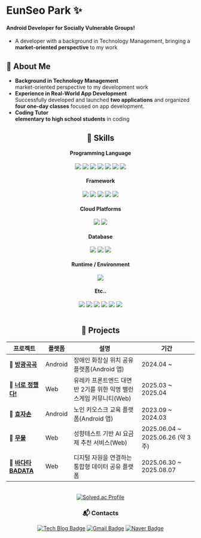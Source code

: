 

# EunSeo Park ✨
#### Android Developer for Socially Vulnerable Groups!
- A developer with a background in Technology Management, bringing a <b> market-oriented perspective </b> to my work


## 📌 About Me
- **Background in Technology Management**
  <br> market-oriented perspective to my development work
- **Experience in Real-World App Development**
  <br> Successfully developed and launched **two applications** and organized **four one-day classes** focused on app development.
- **Coding Tutor**
  <br> **elementary to high school students** in coding


<div align="center">

## 🔧 Skills
<div align="center">
  <h4>Programming Language</h4>
  <div>
    <img src="https://img.shields.io/badge/kotlin-0095D5?style=for-the-badge&logo=kotlin&logoColor=white">
    <img src="https://img.shields.io/badge/javascript-F7DF1E?style=for-the-badge&logo=javascript&logoColor=white">
    <img src="https://img.shields.io/badge/typescript-3178C6?style=for-the-badge&logo=typescript&logoColor=white">
    <img src="https://img.shields.io/badge/dart-0175C2?style=for-the-badge&logo=dart&logoColor=white">
    <img src="https://img.shields.io/badge/java-FF0000?style=for-the-badge&logo=java&logoColor=white">
    <img src="https://img.shields.io/badge/c%2B%2B-00599C?style=for-the-badge&logo=c%2B%2B&logoColor=white">
    <img src="https://img.shields.io/badge/python-3776AB?style=for-the-badge&logo=python&logoColor=white">
  </div>

  <h4>Framework</h4>
  <div>
    <img src="https://img.shields.io/badge/next.js-000000?style=for-the-badge&logo=nextdotjs&logoColor=white">
    <img src="https://img.shields.io/badge/react-61DAFB?style=for-the-badge&logo=react&logoColor=black">
    <img src="https://img.shields.io/badge/express.js-000000?style=for-the-badge&logo=express&logoColor=white">
    <img src="https://img.shields.io/badge/springboot-6DB33F?style=for-the-badge&logo=springboot&logoColor=white">
    <img src="https://img.shields.io/badge/flutter-02569B?style=for-the-badge&logo=flutter&logoColor=white">
  </div>

  <h4>Cloud Platforms</h4>
  <div>
    <img src="https://img.shields.io/badge/vercel-000000?style=for-the-badge&logo=vercel&logoColor=white">
    <img src="https://img.shields.io/badge/firebase-FFCA28?style=for-the-badge&logo=firebase&logoColor=white">
  </div>

  <h4>Database</h4>
  <div>
    <img src="https://img.shields.io/badge/mysql-4479A1?style=for-the-badge&logo=mysql&logoColor=white">
    <img src="https://img.shields.io/badge/mariaDB-003545?style=for-the-badge&logo=mariaDB&logoColor=white">
    <img src="https://img.shields.io/badge/firebase-FFCA28?style=for-the-badge&logo=firebase&logoColor=white">
  </div>

  <h4>Runtime / Environment</h4>
  <div>
    <img src="https://img.shields.io/badge/node.js-339933?style=for-the-badge&logo=nodedotjs&logoColor=white">
  </div>

  <h4>Etc..</h4>
  <div>
    <img src="https://img.shields.io/badge/Postman-FF6C37?style=for-the-badge&logo=postman&logoColor=white">
    <img src="https://img.shields.io/badge/Figma-F24E1E?style=for-the-badge&logo=figma&logoColor=white">
    <img src="https://img.shields.io/badge/Notion-000000?style=for-the-badge&logo=notion&logoColor=white">
    <img src="https://img.shields.io/badge/Slack-4A154B?style=for-the-badge&logo=slack&logoColor=white">
    <img src="https://img.shields.io/badge/Unity-100000?style=for-the-badge&logo=unity&logoColor=white">
    <img src="https://img.shields.io/badge/IntelliJ_IDEA-000000?style=for-the-badge&logo=intellijidea&logoColor=white">
  </div>
</div>



<br>

## 🐔 Projects
| 프로젝트 | 플랫폼 | 설명 | 기간 |
|----------|--------|------|------|
| 🚻 [**방광곡곡**](https://github.com/arty0928/DisabledToilet_Android.git) | Android | 장애인 화장실 위치 공유 플랫폼(Android 앱) | 2024.04 ~ |
| 👊 [**너로 정했다!**](https://github.com/arty0928/Oh-no-its-me.git) | Web    | 유레카 프론트엔드 대면반 2기를 위한 익명 밸런스게임 커뮤니티(Web) | 2025.03 ~ 2025.04 |
| 👴 [**효자손**](https://github.com/arty0928/Dream_Android.git) | Android | 노인 키오스크 교육 플랫폼(Android 앱) | 2023.09 ~ 2024.03 |
| 🐙 [**무물**](https://github.com/arty0928/moo-mool) | Web | 성향테스트 기반 AI 요금제 추천 서비스(Web) | 2025.06.04 ~ 2025.06.26 (약 3주) |
| 🌊 [**바다타 BADATA**](https://github.com/Ureca-Final-Project-Team2/fe_badata) | Web | 디지털 자원을 연결하는 통합형 데이터 공유 플랫폼 | 2025.06.30 ~ 2025.08.07 |

<br>


<div align="center">
  <a href="https://solved.ac/arty0928/">
    <img src="http://mazassumnida.wtf/api/v2/generate_badge?boj=arty0928" alt="Solved.ac Profile">
  </a>
</div>

### :mailbox_with_mail: Contacts
[![Tech Blog Badge](http://img.shields.io/badge/-Tech%20blog-black?style=flat-square&logo=github&link=https://arty6848.tistory.com/)](https://arty6848.tistory.com/)
[![Gmail Badge](https://img.shields.io/badge/Gmail-d14836?style=flat-square&logo=Gmail&logoColor=white&link=mailto:arty0928@gmail.com)](mailto:arty0928@gmail.com)
[![Naver Badge](https://img.shields.io/badge/Naver-03C75A?style=flat-square&logo=Naver&logoColor=white&link=mailto:rlatngus1691@naver.com)](mailto:arty6848@naver.com)

</div>
